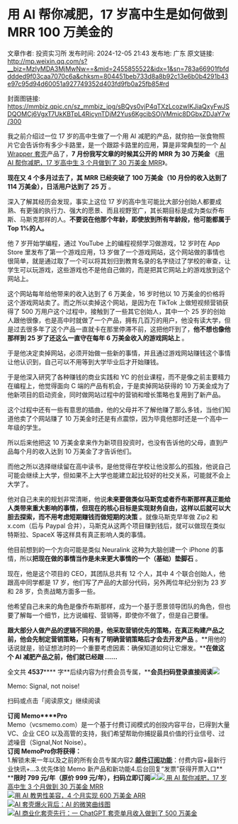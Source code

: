 # 用 AI 帮你减肥，17 岁高中生是如何做到 MRR 100 万美金的

文章作者: 投资实习所
发布时间: 2024-12-05 21:43
发布地: 广东
原文链接: http://mp.weixin.qq.com/s?__biz=MzIyMDA3MjMwNw==&mid=2455855522&idx=1&sn=783a66901fbfdddded9f03caa7070c6a&chksm=804451beb733d8a8b92c13e6b0b4291b43e97c95d94d60051a927749352d403fd9fb0a25fb85#rd

封面图链接: https://mmbiz.qpic.cn/sz_mmbiz_jpg/sBQys0vjP4qTXzLcozwlKJiaQxyFwJSDQOMCj6VgxT7UkKBTpL4RicynTDjM2Yus6KgcibSOjVMmic8DGbxZDJaY7w/300

我之前介绍过一位 17 岁的高中生做了一个用 AI 减肥的产品，就你拍一张食物照片它会告诉你有多少卡路里，是一个跟踪卡路里的应用，算是非常典型的一个 [AI
Wrapper
套壳](https://mp.weixin.qq.com/s?__biz=MzIyMDA3MjMwNw==&mid=2455855387&idx=1&sn=068695ff7a880aff19476dad57275a8d&scene=21#wechat_redirect)产品了，**7
月份我写文章的时候其公开的 MRR 为 30 万美金** 《[用 AI 帮你减肥，17 岁高中生 3 个月做到了 30 万美金
MRR](https://mp.weixin.qq.com/s?__biz=MzIyMDA3MjMwNw==&mid=2455854460&idx=1&sn=4417ab602e52c07f6f5e0fb514b93661&scene=21#wechat_redirect)》。

**现在又 4 个多月过去了，其 MRR 已经突破了 100 万美金（10 月份的收入达到了 114 万美金），日活用户达到了 25 万** 。

深入了解其经历会发现，事实上这位 17
岁的高中生可能比大部分创始人都要成熟、有更强的执行力、强大的愿景、而且视野宽广，其长期目标是成为类似乔布斯、马斯克那样的人。**不要说在他那个年龄，即使放到所有年龄段，他可能都属于
Top 1%的人。**

他 7 岁开始学编程，通过 YouTube 上的编程视频学习做游戏，12 岁时在 App Store 里发布了第一个游戏应用，13
岁做了一个游戏网站，这个网站做的事情也很简单，就是通过取了一个可以将其划归到教育名录的名字绕过了学校的审查，让学生可以玩游戏，这些游戏也不是他自己做的，而是把其它网站上的游戏放到这个网站上。

这个网站每年给他带来的收入达到了 6 万美金，16 岁时他以 10 万美金的价格将这个游戏网站卖了。而之所以卖掉这个网站，是因为在 TikTok
上做短视频营销获得了 500 万用户这个过程中，接触到了一些其它创始人，其中一个 25
岁的创始人跟他很像，也是高中时就做了一个产品，拥有几百万的用户，他没有读大学，但是过去很多年了这个产品一直就卡在那里停滞不前，这把他吓到了，**他不想也像他那样到
25 岁了还这么一直守在每年 6 万美金收入的游戏网站上** 。

于是他决定卖掉网站，必须开始做一些新的事情，并且通过游戏网站赚钱这个事情让他认识到，自己可以不用等到大学毕业后才开始赚钱。

于是他深入研究了各种赚钱的商业实践和 YC 的创业课程，而不是像之前主要精力在编程上，他觉得面向 C 端的产品有机会，于是卖掉网站获得的 10
万美金成为了他新项目的启动资金，同时做网站过程中的营销和增长策略也复用到了新产品。

这个过程中还有一些有意思的插曲，他的父母并不了解他赚了那么多钱，当他们知道他卖了个网站赚了 10
万美金时还是有点震惊，因为毕竟他那时还是一个高中一年级的学生。

所以后来他把这 10 万美金拿来作为新项目投资时，也没有告诉他的父母，直到产品每个月的收入达到 10 万美金了才告诉他们。

而他之所以选择继续留在高中读书，是他觉得在学校让他没那么的孤独，他说自己可能会继续上大学，但如果不上大学也能建立起比较好的社交关系，可能就不会上大学了。

他对自己未来的规划非常清晰，他说**未来要做类似马斯克或者乔布斯那样真正能给人类带来重大影响的事情，但现在的核心目标是实现财务自由，这样以后就可以大胆去探索，而不用考虑短期赚钱而做短期的决策**
。就像马斯克早年做 Zip2 和 x.com（后与 Paypal 合并），马斯克从这两个项目赚到钱后，就可以做现在类似特斯拉、SpaceX
等这样具有真正影响人类的事情。

他目前想到的一个方向可能是类似 Neuralink 这种为大脑创建一个 iPhone
的事情，所以**把现在做的事情当作是未来更大事情的一个（基础）垫脚石** 。

现在，他是这个项目的 CEO，其团队总共有 12 个人，其中 4 个联合创始人，他跟高中同学都是 17 岁，他们写了产品的大部分代码，另外两位年纪分别为
23 岁和 28 岁，负责战略方面多一些。

他希望自己未来的角色是像乔布斯那样，成为一个基于愿景领导团队的角色，但也要了解每一个细节，比方说编程、营销等，即使你不做了，但是自己要懂。

**跟大部分人做产品的逻辑不同的是，他采取营销优先的策略，在真正构建产品之前，他会先制定营销策略，只有有了明确营销策略后才会去开发产品**
。**用他的话说就是，验证想法时的一个重要考虑因素：确保知道如何让它爆发。****在做这个 AI 减肥产品之前，他们就已经跟 ……**

全文共 **4537******
字**后续内容为付费会员专属，****会员扫码登录直接阅读**![](https://mmbiz.qpic.cn/sz_mmbiz_png/sBQys0vjP4qTXzLcozwlKJiaQxyFwJSDQhM3ic05Y3kFCt9UgKUAt7QJMv5MZhhoDbV0NibM8vMWB0nmN3regufYQ/640?wx_fmt=png&from=appmsg)  

Memo: Signal, not noise!

扫码或点击「阅读原文」继续阅读

**订阅 Memo****Pro**  
Memo（vcsmemo.com）是一个基于付费订阅模式的创投内容平台，已得到大量 VC、企业 CEO
以及高管的支持，我们希望帮助你捕捉最具价值的行业信号、过滤噪音（Signal,Not Noise）。  
**订阅 Memo****Pro****你将获得：**  
1.解锁未来一年以及之前的所有会员专属内容2.[**邮件订阅功能**](https://mp.weixin.qq.com/s?__biz=MzIyMDA3MjMwNw==&mid=2455853781&idx=1&sn=b6f8e3ddc87e9531f3f8c3e9cd98bd9f&scene=21#wechat_redirect)：付费内容+最新行业快讯+...3.优先体验
Memo 新产品和新功能4.后台回复“发票”获得开票入口**  
****限时 799 元/年（原价 999
元/年），扫码立即订阅**![](https://mmbiz.qpic.cn/mmbiz_png/mrJibAziaMQhQGoNHniac6wGOyRe172dlS0HCYicyjiaCTtly2pULIz6YPNsXeRjoQFSuDYezsia4ibhbAc1X3GKtVRyw/640?wx_fmt=png&wxfrom=5&wx_lazy=1&wx_co=1)[![](https://mmbiz.qpic.cn/sz_mmbiz_jpg/sBQys0vjP4qrdnSyianlmXXsIofiaOh5IWmgG86gCUCcqMEWV9CO4Tlibo4ZTFwL0DwEdSUa7dibhgoiaicmIJPx8GWw/640?wx_fmt=jpeg)
用 AI 帮你减肥，17 岁高中生 3 个月做到 30 万美金
MRR](https://mp.weixin.qq.com/s?__biz=MzIyMDA3MjMwNw==&mid=2455854460&idx=1&sn=4417ab602e52c07f6f5e0fb514b93661&scene=21#wechat_redirect)  
[![](https://mmbiz.qpic.cn/sz_mmbiz_jpg/sBQys0vjP4oGiae6Mg3EFYxcXicSy5Vjj5OtyicMyYxJDdtiaia0qjLPHrNqaeDc8KazQWDmZgkDnqGQDowstGNrzyA/640?wx_fmt=jpeg)用
AI 教男性美容，4 个月实现 600 万美金
ARR](https://mp.weixin.qq.com/s?__biz=MzIyMDA3MjMwNw==&mid=2455853803&idx=1&sn=ca65e6937688e81bc7ad3605bda00663&scene=21#wechat_redirect)  
[![](https://mmbiz.qpic.cn/sz_mmbiz_jpg/sBQys0vjP4rRzN2JxcTRSUfSib7Ptpticd4TY6vOpCJnAhtdWKZHhwmKicmLhK3Vc2grpF5jnCDsNrDribCROD4ZoQ/640?wx_fmt=jpeg)AI
套壳爆火背后：AI
的微笑曲线图](https://mp.weixin.qq.com/s?__biz=MzIyMDA3MjMwNw==&mid=2455855404&idx=1&sn=6a29bdda68e8ce0e002b0f9c405a03aa&scene=21#wechat_redirect)  
[![](https://mmbiz.qpic.cn/sz_mmbiz_jpg/sBQys0vjP4pswklRj2gjFn6lztKqviaJ5dhSvyTSnk28xNb3vhjs4HKicg85bILpMBiciaAreASerasNibJRsGXTLUw/640?wx_fmt=jpeg)AI
商业化套壳先行：一 ChatGPT 套壳单月收入做到了 500
万美金](https://mp.weixin.qq.com/s?__biz=MzIyMDA3MjMwNw==&mid=2455855387&idx=1&sn=068695ff7a880aff19476dad57275a8d&scene=21#wechat_redirect)

  


